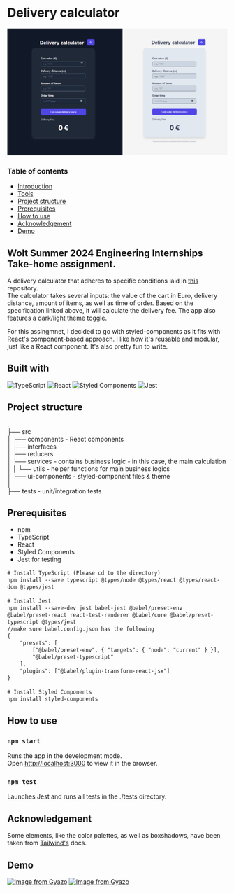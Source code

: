# Delivery calculator
![image](./assets/calculator.png)

### Table of contents
- [Introduction](#wolt-summer-2024-engineering-internships-take-home-assignment-)
- [Tools](#built-with)
- [Project structure](#project-structure)
- [Prerequisites](#prerequisites)
- [How to use](#how-to-use)
- [Acknowledgement](#acknowledgement)
- [Demo](#demo)

## Wolt Summer 2024 Engineering Internships Take-home assignment.
A delivery calculator that adheres to specific conditions laid in [this](https://github.com/woltapp/engineering-internship-2024?tab=readme-ov-file#specification) repository. </br>
The calculator takes several inputs: the value of the cart in Euro, delivery distance, amount of items, as well as time of order. Based on the specification linked above, it will calculate the delivery fee. The app also features a dark/light theme toggle.

For this assingmnet, I decided to go with styled-components as it fits with React's component-based approach. I like how it's reusable and modular, just like a React component. It's also pretty fun to write.

## Built with
![TypeScript](https://img.shields.io/badge/typescript-%23007ACC.svg?style=for-the-badge&logo=typescript&logoColor=white)
![React](https://img.shields.io/badge/react-%2320232a.svg?style=for-the-badge&logo=react&logoColor=%2361DAFB)
![Styled Components](https://img.shields.io/badge/styled--components-DB7093?style=for-the-badge&logo=styled-components&logoColor=white)
![Jest](https://img.shields.io/badge/-jest-%23C21325?style=for-the-badge&logo=jest&logoColor=white)

## Project structure
. </br>
├── src </br>
│   ├── components - React components </br>
│   ├── interfaces </br>
│   ├── reducers </br>
│   ├── services - contains business logic - in this case, the main calculation </br>
│   │   └── utils - helper functions for main business logics </br>
│   └── ui-components - styled-component files & theme </br>
│ </br>
├── tests - unit/integration tests</br>

## Prerequisites
- npm
- TypeScript
- React
- Styled Components
- Jest for testing

```
# Install TypeScript (Please cd to the directory)
npm install --save typescript @types/node @types/react @types/react-dom @types/jest

# Install Jest
npm install --save-dev jest babel-jest @babel/preset-env @babel/preset-react react-test-renderer @babel/core @babel/preset-typescript @types/jest
//make sure babel.config.json has the following
{
	"presets": [
		["@babel/preset-env", { "targets": { "node": "current" } }],
		"@babel/preset-typescript"
	],
	"plugins": ["@babel/plugin-transform-react-jsx"]
}

# Install Styled Components
npm install styled-components
```

## How to use
### `npm start`
Runs the app in the development mode.\
Open [http://localhost:3000](http://localhost:3000) to view it in the browser.

### `npm test`
Launches Jest and runs all tests in the ./tests directory.

## Acknowledgement
Some elements, like the color palettes, as well as boxshadows, have been taken from [Tailwind's](https://tailwindcss.com/docs/customizing-colors) docs.

## Demo
<a href="https://gyazo.com/90275c06ab22b0838ba445dc448bb527"><img src="https://i.gyazo.com/90275c06ab22b0838ba445dc448bb527.gif" alt="Image from Gyazo" width="420"/></a>
<a href="https://gyazo.com/29f3ddb33d47b293831f1e6daa2b7a32"><img src="https://i.gyazo.com/29f3ddb33d47b293831f1e6daa2b7a32.gif" alt="Image from Gyazo" width="420"/></a>
